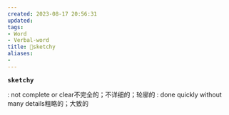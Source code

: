 ```yaml
---
created: 2023-08-17 20:56:31
updated: 
tags: 
- Word
- Verbal-word
title: 🚩sketchy
aliases:
- 
---
```


<pre><strong>sketchy</strong></pre>
: not complete or clear不完全的；不详细的；轮廓的
: done quickly without many details粗略的；大致的